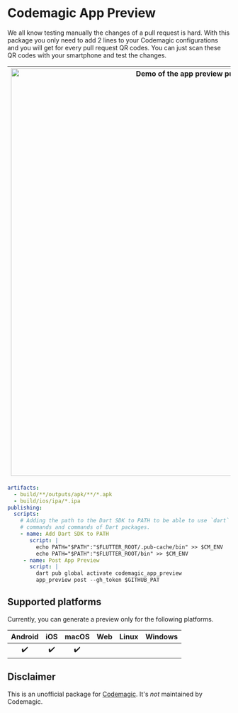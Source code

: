 # Codemagic App Preview
We all know testing manually the changes of a pull request is hard. With this package you only need to add 2 lines to your Codemagic configurations and you will get for every pull request QR codes. You can just scan these QR codes with your smartphone and test the changes.

| <img width="920" alt="Demo of the app preview pull request comment" src="https://user-images.githubusercontent.com/24459435/179368696-87fe65e6-aba5-4a3d-be64-3eff5df8d309.png"> | <img alt="Demo of scanning the iOS app preview qr code" src="https://user-images.githubusercontent.com/24459435/179368786-c94ce9c2-2129-4c30-8677-b8ebf5633a2e.gif" width=165 /> |
| - | - |

```yaml
artifacts:
  - build/**/outputs/apk/**/*.apk
  - build/ios/ipa/*.ipa
publishing:
  scripts:
    # Adding the path to the Dart SDK to PATH to be able to use `dart`
    # commands and commands of Dart packages. 
    - name: Add Dart SDK to PATH
       script: |
         echo PATH="$PATH":"$FLUTTER_ROOT/.pub-cache/bin" >> $CM_ENV
         echo PATH="$PATH":"$FLUTTER_ROOT/bin" >> $CM_ENV
     - name: Post App Preview
       script: |
         dart pub global activate codemagic_app_preview
         app_preview post --gh_token $GITHUB_PAT
```

## Supported platforms
Currently, you can generate a preview only for the following platforms.

| Android | iOS | macOS | Web | Linux | Windows |
| :-----: | :-: | :---: | :-: | :---: | :-----: |
|   ✔️     | ✔️   |   ✔️   |     |       |         |

## Disclaimer
This is an unofficial package for [Codemagic](https://codemagic.io). It's *not* maintained by Codemagic.
